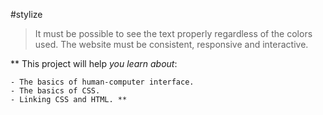 #stylize


> It must be possible to see the text properly regardless of the colors used.
> The website must be consistent, responsive and interactive.

** This project will help _you learn about_:
```
- The basics of human-computer interface.
- The basics of CSS.
- Linking CSS and HTML. **
```